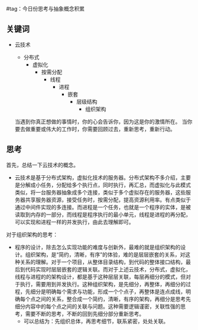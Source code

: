 #tag：今日份思考与抽象概念积累
## 关键词
- 云技术
	- 分布式
		- 虚拟化
			- 按需分配
				- 线程
					- 进程
						- 嵌套
							- 层级结构
								- 组织架构

	当遇到你真正想做的事情时，你的心会告诉你，因为这是你的激情所在。
	当你要去做重要或伟大的工作时，你需要回顾过去，重新思考，重新行动。
## 思考
首先，总结一下云技术的概念。
- 云技术是基于分布式架构，虚拟化技术的服务器。分布式架构不多介绍，主要是分解成小任务，分配给多个执行点，同时执行，再汇总，而虚拟化与此模式类似，将一台服务器抽象成多个连接，类似于多个虚拟存在的服务器，这些服务器共享服务器资源，接受任务时，按需分配，提高资源利用率。有点类似于通过中间件实现的多连接。而进程是一个任务，也就是一个程序的实体，是被读取到内存的一部分，而线程是程序执行的最小单元，线程是进程的再分配，可以实现和进程一样的并发执行，由此去理解即可。

对于组织架构的思考：
- 程序的设计，除去怎么实现功能的难度与创新外，最难的就是组织架构的设计。组织架构，是“简约，清晰，有序”的体验，难的是层层嵌套的关系，对这种关系的理解。对于一个项目，从整体目录结构，到代码的整体接口结构，最后到代码实现时层层嵌套的逻辑关联。而对于上述云技术，分布式，虚拟化，线程与进程的的架构设计，都是基于这种层层关联，每层再细分的模式，但对于执行，需要用到并发执行。这种组织架构，是先细分，再整体，再细分的过程，先细分是明确每个需求与功能，形成一个个点子，再整体是连点成线，明确每个点之间的关系，整合成一个简约，清晰，有序的架构，再细分是思考先细分内容中的每个点之间的关联与问题。这种需要逻辑谨密，关联性强的思考，需要不断的思考，不断的回到先细分部分重新思考。
	- 可以总结为：先组织总体，再思考细节，联系紧密，处处关联。